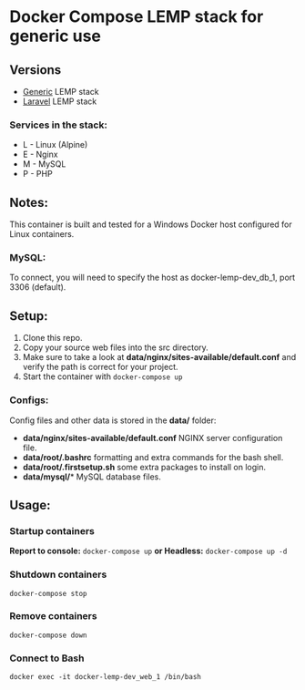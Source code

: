 Docker Compose LEMP stack for generic use
=
## Versions
* [Generic](https://github.com/CaelanBorowiec/docker-lemp-dev/tree/generic) LEMP stack
* [Laravel](https://github.com/CaelanBorowiec/docker-lemp-dev/tree/laravel) LEMP stack

### Services in the stack:
* L - Linux (Alpine)
* E - Nginx
* M - MySQL
* P - PHP

## Notes:
This container is built and tested for a Windows Docker host configured for Linux containers.

### MySQL:
To connect, you will need to specify the host as docker-lemp-dev_db_1, port 3306 (default).

## Setup:
1. Clone this repo.
2. Copy your source web files into the src directory.
3. Make sure to take a look at **data/nginx/sites-available/default.conf** and verify the path is correct for your project.
4. Start the container with `docker-compose up`

 ### Configs:
Config files and other data is stored in the **data/** folder:
* **data/nginx/sites-available/default.conf** NGINX server configuration file.
* **data/root/.bashrc** formatting and extra commands for the bash shell.
* **data/root/.firstsetup.sh** some extra packages to install on login.
* **data/mysql/*** MySQL database files.

## Usage:

### Startup containers
**Report to console:** `docker-compose up`
**or Headless:** `docker-compose up -d`

### Shutdown containers
`docker-compose stop`

### Remove containers
`docker-compose down`

### Connect to Bash
`docker exec -it docker-lemp-dev_web_1 /bin/bash`
